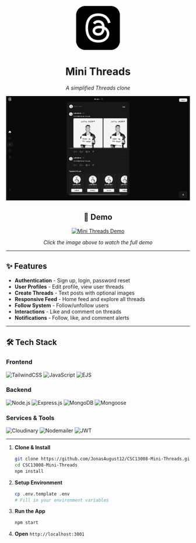 <div align="center">
  <img src="src/Public/Img/threads-app-icon.svg" alt="Mini Threads Logo" width="120" height="120">
  
  # Mini Threads
  
  *A simplified Threads clone*

  <div align="center">
    <img src="img/thread.png" width="650">
  </div>
  
  ## 📱 Demo
  
  [![Mini Threads Demo](https://img.youtube.com/vi/RmAZqZE8T0Y/maxresdefault.jpg)](https://www.youtube.com/watch?v=RmAZqZE8T0Y)
  
  *Click the image above to watch the full demo*
  
</div>

---

## ✨ Features

- **Authentication** - Sign up, login, password reset
- **User Profiles** - Edit profile, view user threads
- **Create Threads** - Text posts with optional images
- **Responsive Feed** - Home feed and explore all threads
- **Follow System** - Follow/unfollow users
- **Interactions** - Like and comment on threads
- **Notifications** - Follow, like, and comment alerts

---

## 🛠 Tech Stack

### Frontend

![TailwindCSS](https://img.shields.io/badge/tailwindcss-%2338B2AC.svg?style=for-the-badge&logo=tailwind-css&logoColor=white)
![JavaScript](https://img.shields.io/badge/javascript-%23323330.svg?style=for-the-badge&logo=javascript&logoColor=%23F7DF1E)
![EJS](https://img.shields.io/badge/ejs-%23B4CA65.svg?style=for-the-badge&logo=ejs&logoColor=black)

### Backend

![Node.js](https://img.shields.io/badge/node.js-6DA55F?style=for-the-badge&logo=node.js&logoColor=white)
![Express.js](https://img.shields.io/badge/express.js-%23404d59.svg?style=for-the-badge&logo=express&logoColor=%2361DAFB)
![MongoDB](https://img.shields.io/badge/MongoDB-%234ea94b.svg?style=for-the-badge&logo=mongodb&logoColor=white)
![Mongoose](https://img.shields.io/badge/Mongoose-880000?style=for-the-badge&logo=mongoose&logoColor=white)

### Services & Tools

![Cloudinary](https://img.shields.io/badge/Cloudinary-3448C5?style=for-the-badge&logo=cloudinary&logoColor=white)
![Nodemailer](https://img.shields.io/badge/Nodemailer-339933?style=for-the-badge&logo=nodemailer&logoColor=white)
![JWT](https://img.shields.io/badge/JWT-black?style=for-the-badge&logo=JSON%20web%20tokens)

---

1. **Clone & Install**

   ```bash
   git clone https://github.com/JonasAugust12/CSC13008-Mini-Threads.git
   cd CSC13008-Mini-Threads
   npm install
   ```

2. **Setup Environment**

   ```bash
   cp .env.template .env
   # Fill in your environment variables
   ```

3. **Run the App**
   ```bash
   npm start
   ```
4. **Open** `http://localhost:3001`
